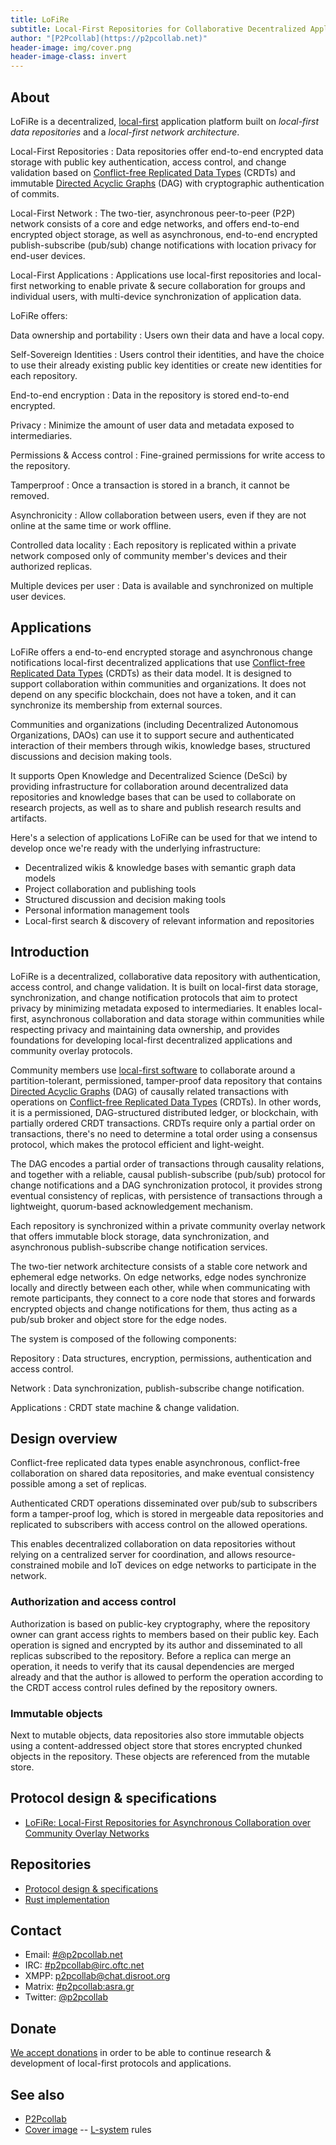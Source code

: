 ```yaml
---
title: LoFiRe
subtitle: Local-First Repositories for Collaborative Decentralized Applications
author: "[P2Pcollab](https://p2pcollab.net)"
header-image: img/cover.png
header-image-class: invert
---
```


## About

LoFiRe is a decentralized, [local-first](https://www.inkandswitch.com/local-first/)
application platform built on *local-first data repositories* and a *local-first network architecture*.

Local-First Repositories
: Data repositories offer end-to-end encrypted data storage
  with public key authentication, access control, and change validation
  based on [Conflict-free Replicated Data Types](https://en.wikipedia.org/wiki/Conflict-free_replicated_data_type) (CRDTs) and immutable [Directed Acyclic Graphs](https://en.wikipedia.org/wiki/Directed_acyclic_graph) (DAG) with cryptographic authentication of commits.

Local-First Network
: The two-tier, asynchronous peer-to-peer (P2P) network consists of a core and edge networks,
  and offers end-to-end encrypted object storage,
  as well as asynchronous, end-to-end encrypted publish-subscribe (pub/sub) change notifications
  with location privacy for end-user devices.

Local-First Applications
: Applications use local-first repositories and local-first networking
  to enable private & secure collaboration for groups and individual users,
  with multi-device synchronization of application data.

LoFiRe offers:

Data ownership and portability
: Users own their data and have a local copy.

Self-Sovereign Identities
: Users control their identities,
  and have the choice to use their already existing public key identities
  or create new identities for each repository.

End-to-end encryption
: Data in the repository is stored end-to-end encrypted.

Privacy
: Minimize the amount of user data and metadata exposed to intermediaries.

Permissions & Access control
: Fine-grained permissions for write access to the repository.

Tamperproof
: Once a transaction is stored in a branch, it cannot be removed.

Asynchronicity
: Allow collaboration between users,
  even if they are not online at the same time or work offline.

Controlled data locality
: Each repository is replicated within a private network
  composed only of community member's devices and their authorized replicas.

Multiple devices per user
: Data is available and synchronized on multiple user devices.

## Applications

LoFiRe offers a end-to-end encrypted storage and asynchronous change notifications local-first decentralized applications
that use [Conflict-free Replicated Data Types](https://en.wikipedia.org/wiki/Conflict-free_replicated_data_type) (CRDTs) as their data model.
It is designed to support collaboration within communities and organizations.
It does not depend on any specific blockchain, does not have a token, and it can synchronize its membership from external sources.

Communities and organizations (including Decentralized Autonomous Organizations, DAOs)
can use it to support secure and authenticated interaction of their members
through wikis, knowledge bases, structured discussions and decision making tools.

It supports Open Knowledge and Decentralized Science (DeSci) by providing infrastructure
for collaboration around decentralized data repositories and knowledge bases
that can be used to collaborate on research projects,
as well as to share and publish research results and artifacts.

Here's a selection of applications LoFiRe can be used for
that we intend to develop once we're ready with the underlying infrastructure:

- Decentralized wikis & knowledge bases with semantic graph data models
- Project collaboration and publishing tools
- Structured discussion and decision making tools
- Personal information management tools
- Local-first search & discovery of relevant information and repositories

## Introduction

LoFiRe is a decentralized, collaborative data repository
with authentication, access control, and change validation.
It is built on local-first data storage, synchronization,
and change notification protocols
that aim to protect privacy by minimizing metadata exposed to intermediaries.
It enables local-first, asynchronous collaboration and data storage within communities
while respecting privacy and maintaining data ownership,
and provides foundations for developing local-first decentralized applications
and community overlay protocols.

Community members use [local-first software](https://www.inkandswitch.com/local-first/)
to collaborate around a partition-tolerant, permissioned, tamper-proof data repository
that contains [Directed Acyclic Graphs](https://en.wikipedia.org/wiki/Directed_acyclic_graph) (DAG)
of causally related transactions with operations on
[Conflict-free Replicated Data Types](https://en.wikipedia.org/wiki/Conflict-free_replicated_data_type) (CRDTs).
In other words, it is a permissioned, DAG-structured distributed ledger, or blockchain, with partially ordered CRDT transactions.
CRDTs require only a partial order on transactions, there's no need to determine a total order using a consensus protocol,
which makes the protocol efficient and light-weight.

The DAG encodes a partial order of transactions through causality relations,
and together with a reliable, causal publish-subscribe (pub/sub) protocol for change notifications
and a DAG synchronization protocol,
it provides strong eventual consistency of replicas,
with persistence of transactions through a lightweight, quorum-based acknowledgement mechanism.

Each repository is synchronized within a private community overlay network
that offers immutable block storage, data synchronization,
and asynchronous publish-subscribe change notification services.

The two-tier network architecture consists of a stable core network and ephemeral edge networks.
On edge networks, edge nodes synchronize locally and directly between each other,
while when communicating with remote participants, they connect to a core node
that stores and forwards encrypted objects and change notifications for them,
thus acting as a pub/sub broker and object store for the edge nodes.

The system is composed of the following components:

Repository
: Data structures, encryption, permissions, authentication and access control.

Network
: Data synchronization, publish-subscribe change notification.

Applications
: CRDT state machine & change validation.

## Design overview

Conflict-free replicated data types enable asynchronous,
conflict-free collaboration on shared data repositories,
and make eventual consistency possible among a set of replicas.

Authenticated CRDT operations disseminated over pub/sub to subscribers
form a tamper-proof log, which is stored in mergeable data repositories
and replicated to subscribers with access control on the allowed operations.

This enables decentralized collaboration on data repositories
without relying on a centralized server for coordination,
and allows resource-constrained mobile and IoT devices on edge networks
to participate in the network.

### Authorization and access control

Authorization is based on public-key cryptography,
where the repository owner can grant access rights to members based on their public key.
Each operation is signed and encrypted by its author
and disseminated to all replicas subscribed to the repository.
Before a replica can merge an operation,
it needs to verify that its causal dependencies are merged already
and that the author is allowed to perform the operation
according to the CRDT access control rules defined by the repository owners.

### Immutable objects

Next to mutable objects, data repositories also store immutable objects
using a content-addressed object store that stores encrypted chunked objects in the repository.
These objects are referenced from the mutable store.

## Protocol design & specifications

- [LoFiRe: Local-First Repositories for Asynchronous Collaboration over Community Overlay Networks](design/lofire.md)

## Repositories

- [Protocol design & specifications](https://github.com/p2pcollab/lofire)
- [Rust implementation](https://github.com/p2pcollab/lofire-rs)

## Contact

- Email: [#@p2pcollab.net](mailto:#@p2pcollab.net)
- IRC: [#p2pcollab@irc.oftc.net](ircs://irc.oftc.net:6697/p2pcollab)
- XMPP: [p2pcollab@chat.disroot.org](xmpp:p2pcollab@chat.disroot.org)
- Matrix: [#p2pcollab:asra.gr](https://matrix.to/#/#p2pcollab:asra.gr)
- Twitter: [@p2pcollab](https://twitter.com/p2pcollab)

## Donate

[We accept donations](https://p2pcollab.net/donate) in order to be able to continue research & development of local-first protocols and applications.

## See also

- [P2Pcollab](https://p2pcollab.net)
- [Cover image](https://tg-x.net/lsys/#?i=30&r=L%20%3A%20S%0AS%20%3A%20F%2B%3E%5BF-Y%5BS%5D%5DF%29G%0AY%20%3A--%5B%7CF-F-FY%5D%0AG%3A%20FGY%5B%2BF%5D%2BY&p.size=9,0.0001&p.angle=-3769.0402,0.042717&offsets=0,0,0&s.size=8.8,7.5&s.angle=7.6,4&l=0.218&c=black,white,cyan,#e8cc00,#007272,#ff4c00&play=0&anim=return%20%7B%0A%20angle%3A%20t%2F50%2C%0A%20angleG%3A%20t%2F50%2C%0A%20size%3A%20null%2C%0A%20sizeG%3A%20null%2C%0A%20offsetX%3A%20null%2C%0A%20offsetY%3A%20null%2C%0A%20rotation%3A%20null%0A%20%7D&name=pollenate) --
  [L-system](https://en.wikipedia.org/wiki/L-system) rules
